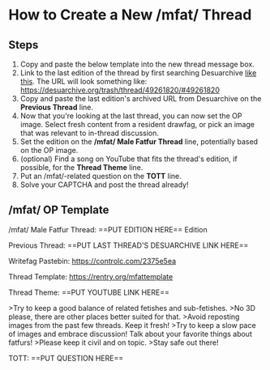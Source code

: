 # How to Create a New /mfat/ Thread

## Steps
1. Copy and paste the below template into the new thread message box.
2. Link to the last edition of the thread by first searching Desuarchive [like this](https://desuarchive.org/trash/search/text/mfat/type/op/). The URL will look something like: https://desuarchive.org/trash/thread/49261820/#49261820
3. Copy and paste the last edition's archived URL from Desuarchive on the **Previous Thread** line.
4. Now that you're looking at the last thread, you can now set the OP image. Select fresh content from a resident drawfag, or pick an image that was relevant to in-thread discussion.
5. Set the edition on the **/mfat/ Male Fatfur Thread** line, potentially based on the OP image.
6. (optional) Find a song on YouTube that fits the thread's edition, if possible, for the **Thread Theme** line. 
7. Put an /mfat/-related question on the **TOTT** line.
8. Solve your CAPTCHA and post the thread already!

## /mfat/ OP Template

/mfat/ Male Fatfur Thread: ==PUT EDITION HERE== Edition

Previous Thread: ==PUT LAST THREAD'S DESUARCHIVE LINK HERE==

Writefag Pastebin: https://controlc.com/2375e5ea

Thread Template: https://rentry.org/mfattemplate

Thread Theme: ==PUT YOUTUBE LINK HERE==

\>Try to keep a good balance of related fetishes and sub-fetishes.
\>No 3D please, there are other places better suited for that.
\>Avoid reposting images from the past few threads. Keep it fresh!
\>Try to keep a slow pace of images and embrace discussion! Talk about your favorite things about fatfurs!
\>Please keep it civil and on topic.
\>Stay safe out there!

TOTT: ==PUT QUESTION HERE==